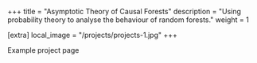 +++
title = "Asymptotic Theory of Causal Forests"
description = "Using probability theory to analyse the behaviour of random forests."
weight = 1

[extra]
local_image = "/projects/projects-1.jpg"
+++

Example project page
